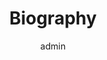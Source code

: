---
widget: about
widget_id: asd
headless: true
weight: 20
title: Biography
active: true
author: admin
---